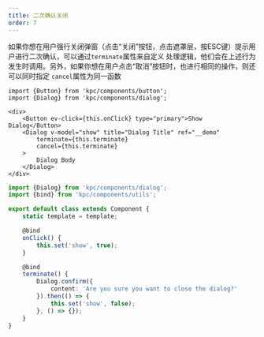 ```yaml
---
title: 二次确认关闭 
order: 7
---
```


如果你想在用户强行关闭弹窗（点击“关闭”按钮，点击遮罩层，按ESC键）提示用户进行二次确认，可以通过`terminate`属性来自定义
处理逻辑，他们会在上述行为发生时调用。另外，如果你想在用户点击“取消”按钮时，也进行相同的操作，则还可以同时指定
`cancel`属性为同一函数

```vdt
import {Button} from 'kpc/components/button';
import {Dialog} from 'kpc/components/dialog';

<div>
    <Button ev-click={this.onClick} type="primary">Show Dialog</Button>
    <Dialog v-model="show" title="Dialog Title" ref="__demo"
        terminate={this.terminate}
        cancel={this.terminate}
    >
        Dialog Body 
    </Dialog>
</div>
```

```ts
import {Dialog} from 'kpc/components/dialog';
import {bind} from 'kpc/components/utils';

export default class extends Component {
    static template = template;

    @bind
    onClick() {
        this.set('show', true);
    }

    @bind
    terminate() {
        Dialog.confirm({
            content: 'Are you sure you want to close the dialog?'
        }).then(() => {
            this.set('show', false);
        }, () => {});
    }
}
```
